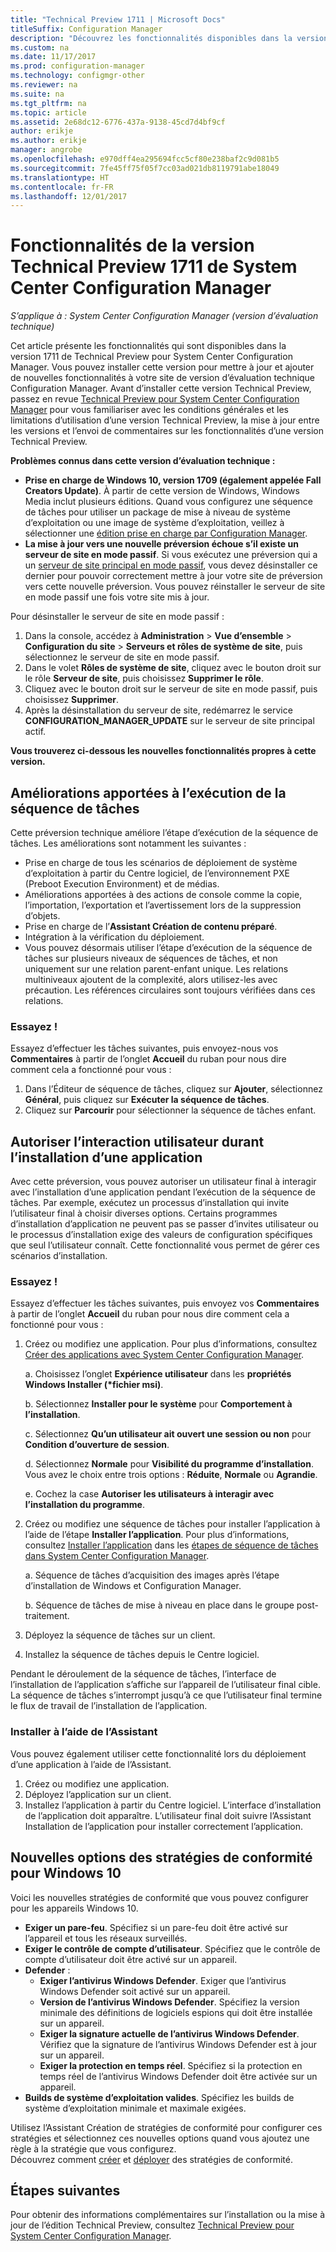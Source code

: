 ```yaml
---
title: "Technical Preview 1711 | Microsoft Docs"
titleSuffix: Configuration Manager
description: "Découvrez les fonctionnalités disponibles dans la version Technical Preview 1711 de System Center Configuration Manager."
ms.custom: na
ms.date: 11/17/2017
ms.prod: configuration-manager
ms.technology: configmgr-other
ms.reviewer: na
ms.suite: na
ms.tgt_pltfrm: na
ms.topic: article
ms.assetid: 2e68dc12-6776-437a-9138-45cd7d4bf9cf
author: erikje
ms.author: erikje
manager: angrobe
ms.openlocfilehash: e970dff4ea295694fcc5cf80e238baf2c9d081b5
ms.sourcegitcommit: 7fe45ff75f05f7cc03ad021db8119791abe18049
ms.translationtype: HT
ms.contentlocale: fr-FR
ms.lasthandoff: 12/01/2017
---
```

# <a name="capabilities-in-technical-preview-1711-for-system-center-configuration-manager"></a>Fonctionnalités de la version Technical Preview 1711 de System Center Configuration Manager

*S’applique à : System Center Configuration Manager (version d’évaluation technique)*

Cet article présente les fonctionnalités qui sont disponibles dans la version 1711 de Technical Preview pour System Center Configuration Manager. Vous pouvez installer cette version pour mettre à jour et ajouter de nouvelles fonctionnalités à votre site de version d’évaluation technique Configuration Manager. Avant d’installer cette version Technical Preview, passez en revue [Technical Preview pour System Center Configuration Manager](../../core/get-started/technical-preview.md) pour vous familiariser avec les conditions générales et les limitations d’utilisation d’une version Technical Preview, la mise à jour entre les versions et l’envoi de commentaires sur les fonctionnalités d’une version Technical Preview.     


<!--  Known Issues Template   
**Known Issues in this Technical Preview:**
-   **Issue Name**. Details
    Workaround details.
-->
**Problèmes connus dans cette version d’évaluation technique :**
-   **Prise en charge de Windows 10, version 1709 (également appelée Fall Creators Update)**.  À partir de cette version de Windows, Windows Media inclut plusieurs éditions. Quand vous configurez une séquence de tâches pour utiliser un package de mise à niveau de système d’exploitation ou une image de système d’exploitation, veillez à sélectionner une [édition prise en charge par Configuration Manager](/sccm/core/plan-design/configs/support-for-windows-10#windows-10-as-a-client).
-   **La mise à jour vers une nouvelle préversion échoue s’il existe un serveur de site en mode passif**. Si vous exécutez une préversion qui a un [serveur de site principal en mode passif](/sccm/core/get-started/capabilities-in-technical-preview-1706#site-server-role-high-availability), vous devez désinstaller ce dernier pour pouvoir correctement mettre à jour votre site de préversion vers cette nouvelle préversion. Vous pouvez réinstaller le serveur de site en mode passif une fois votre site mis à jour.

  Pour désinstaller le serveur de site en mode passif :
  1. Dans la console, accédez à **Administration** > **Vue d’ensemble** > **Configuration du site** > **Serveurs et rôles de système de site**, puis sélectionnez le serveur de site en mode passif.
  2. Dans le volet **Rôles de système de site**, cliquez avec le bouton droit sur le rôle **Serveur de site**, puis choisissez **Supprimer le rôle**.
  3. Cliquez avec le bouton droit sur le serveur de site en mode passif, puis choisissez **Supprimer**.
  4. Après la désinstallation du serveur de site, redémarrez le service **CONFIGURATION_MANAGER_UPDATE** sur le serveur de site principal actif.

**Vous trouverez ci-dessous les nouvelles fonctionnalités propres à cette version.**  

<!--  Section Template
##  FEATURE
### Procedure 1
### Try it out!  
 Try to complete the following tasks and then send us **Feedback** from the **Home** tab of the Ribbon to let us know how it worked:
 -  Task 1
 -  Task 2              
-->

## <a name="improvements-to-run-task-sequence"></a>Améliorations apportées à l’exécution de la séquence de tâches
<!-- 1261338 -->

Cette préversion technique améliore l’étape d’exécution de la séquence de tâches. Les améliorations sont notamment les suivantes :

 - Prise en charge de tous les scénarios de déploiement de système d’exploitation à partir du Centre logiciel, de l’environnement PXE (Preboot Execution Environment) et de médias.
 - Améliorations apportées à des actions de console comme la copie, l’importation, l’exportation et l’avertissement lors de la suppression d’objets.
 - Prise en charge de l’**Assistant Création de contenu préparé**.
 - Intégration à la vérification du déploiement.
 - Vous pouvez désormais utiliser l’étape d’exécution de la séquence de tâches sur plusieurs niveaux de séquences de tâches, et non uniquement sur une relation parent-enfant unique. Les relations multiniveaux ajoutent de la complexité, alors utilisez-les avec précaution. Les références circulaires sont toujours vérifiées dans ces relations.

### <a name="try-it-out"></a>Essayez !  

Essayez d’effectuer les tâches suivantes, puis envoyez-nous vos **Commentaires** à partir de l’onglet **Accueil** du ruban pour nous dire comment cela a fonctionné pour vous :

1. Dans l’Éditeur de séquence de tâches, cliquez sur **Ajouter**, sélectionnez **Général**, puis cliquez sur **Exécuter la séquence de tâches**.
2. Cliquez sur **Parcourir** pour sélectionner la séquence de tâches enfant.

## <a name="allow-user-interaction-when-installing-an-application----1356976---"></a>Autoriser l’interaction utilisateur durant l’installation d’une application <!-- 1356976 -->

Avec cette préversion, vous pouvez autoriser un utilisateur final à interagir avec l’installation d’une application pendant l’exécution de la séquence de tâches. Par exemple, exécutez un processus d’installation qui invite l’utilisateur final à choisir diverses options. Certains programmes d’installation d’application ne peuvent pas se passer d’invites utilisateur ou le processus d’installation exige des valeurs de configuration spécifiques que seul l’utilisateur connaît. Cette fonctionnalité vous permet de gérer ces scénarios d’installation.

### <a name="try-it-out"></a>Essayez !

Essayez d’effectuer les tâches suivantes, puis envoyez vos **Commentaires** à partir de l’onglet **Accueil** du ruban pour nous dire comment cela a fonctionné pour vous :

1.  Créez ou modifiez une application. Pour plus d’informations, consultez [Créer des applications avec System Center Configuration Manager](/sccm/apps/deploy-use/create-applications).

    a. Choisissez l’onglet **Expérience utilisateur** dans les **propriétés Windows Installer (\*fichier msi)**.

    b. Sélectionnez **Installer pour le système** pour **Comportement à l’installation**.

    c. Sélectionnez **Qu’un utilisateur ait ouvert une session ou non** pour **Condition d’ouverture de session**.

    d. Sélectionnez **Normale** pour **Visibilité du programme d’installation**. Vous avez le choix entre trois options : **Réduite**, **Normale** ou **Agrandie**.

    e. Cochez la case **Autoriser les utilisateurs à interagir avec l’installation du programme**.

2.  Créez ou modifiez une séquence de tâches pour installer l’application à l’aide de l’étape **Installer l’application**. Pour plus d’informations, consultez [Installer l’application](/sccm/osd/understand/task-sequence-steps#BKMK_InstallApplication) dans les [étapes de séquence de tâches dans System Center Configuration Manager](/sccm/osd/understand/task-sequence-steps).

    a. Séquence de tâches d’acquisition des images après l’étape d’installation de Windows et Configuration Manager.

    b. Séquence de tâches de mise à niveau en place dans le groupe post-traitement.

3.  Déployez la séquence de tâches sur un client.
4.  Installez la séquence de tâches depuis le Centre logiciel.

Pendant le déroulement de la séquence de tâches, l’interface de l’installation de l’application s’affiche sur l’appareil de l’utilisateur final cible. La séquence de tâches s’interrompt jusqu’à ce que l’utilisateur final termine le flux de travail de l’installation de l’application.

### <a name="install-using-the-wizard"></a>Installer à l’aide de l’Assistant

Vous pouvez également utiliser cette fonctionnalité lors du déploiement d’une application à l’aide de l’Assistant.

1. Créez ou modifiez une application.
2. Déployez l’application sur un client.
3. Installez l’application à partir du Centre logiciel. L’interface d’installation de l’application doit apparaître. L’utilisateur final doit suivre l’Assistant Installation de l’application pour installer correctement l’application.

## <a name="new-compliance-policy-options-for-windows-10"></a>Nouvelles options des stratégies de conformité pour Windows 10
Voici les nouvelles stratégies de conformité que vous pouvez configurer pour les appareils Windows 10.
- **Exiger un pare-feu**.  Spécifiez si un pare-feu doit être activé sur l’appareil et tous les réseaux surveillés.
- **Exiger le contrôle de compte d’utilisateur**. Spécifiez que le contrôle de compte d’utilisateur doit être activé sur un appareil.
- **Defender** :
  - **Exiger l’antivirus Windows Defender**.  Exiger que l’antivirus Windows Defender soit activé sur un appareil.
  - **Version de l’antivirus Windows Defender**.  Spécifiez la version minimale des définitions de logiciels espions qui doit être installée sur un appareil.
  - **Exiger la signature actuelle de l’antivirus Windows Defender**. Vérifiez que la signature de l’antivirus Windows Defender est à jour sur un appareil.
  - **Exiger la protection en temps réel**.  Spécifiez si la protection en temps réel de l’antivirus Windows Defender doit être activée sur un appareil.
- **Builds de système d’exploitation valides**.  Spécifiez les builds de système d’exploitation minimale et maximale exigées.  

Utilisez l’Assistant Création de stratégies de conformité pour configurer ces stratégies et sélectionnez ces nouvelles options quand vous ajoutez une règle à la stratégie que vous configurez.  
Découvrez comment [créer](/sccm/mdm/deploy-use/create-compliance-policy#create-a-compliance-policy) et [déployer](/sccm/mdm/deploy-use/create-compliance-policy#deploy-a-compliance-policy) des stratégies de conformité.




<!-- When we have another H2 in this topic, Add this Next Steps section back in.  -->

## <a name="next-steps"></a>Étapes suivantes
Pour obtenir des informations complémentaires sur l’installation ou la mise à jour de l’édition Technical Preview, consultez [Technical Preview pour System Center Configuration Manager](/sccm/core/get-started/technical-preview).    
